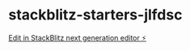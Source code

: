 # stackblitz-starters-jlfdsc

[Edit in StackBlitz next generation editor ⚡️](https://stackblitz.com/~/github.com/davidmartinsperes/stackblitz-starters-jlfdsc)